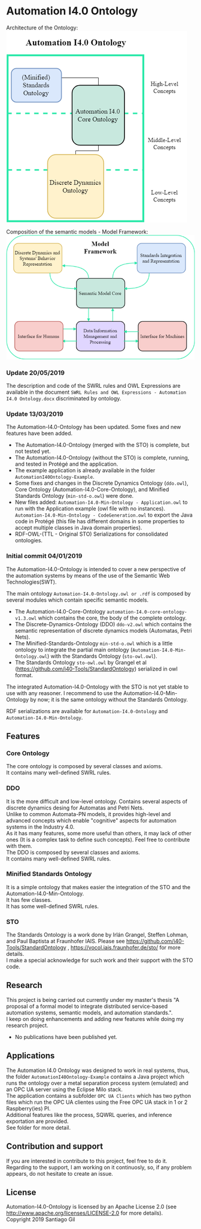 # Automation I4.0 Ontology
Architecture of the Ontology:  
<img src="images/FrameworkArchitecture.png">

Composition of the semantic models - Model Framework:  
<img src="images/Framework.png">


### Update 20/05/2019
The description and code of the SWRL rules and OWL Expressions are available in the document `SWRL Rules and OWL Expressions - Automation I4.0 Ontology.docx` discriminated by ontology.

### Update 13/03/2019
The Automation-I4.0-Ontology has been updated. Some fixes and new features have been added.  
- The Automation-I4.0-Ontology (merged with the STO) is complete, but not tested yet.
- The Automation-I4.0-Ontology (without the STO) is complete, running, and tested in Protégé and the application.
- The example application is already available in the folder `AutomationI40Ontology-Example`.
- Some fixes and changes in the Discrete Dynamics Ontology (`ddo.owl`), Core Ontology (Automation-I4.0-Core-Ontology), and Minified Standards Ontology (`min-std-o.owl`) were done.
- New files added: `Automation-I4.0-Min-Ontology - Application.owl` to run with the Application example (owl file with no instances). `Automation-I4.0-Min-Ontology - CodeGeneration.owl` to export the Java code in Protégé (this file has different domains in some properties to accept multiple classes in Java domain properties).
- RDF-OWL-(TTL - Original STO) Serializations for consolidated ontologies.

### Initial commit 04/01/2019
The Automation-I4.0-Ontology is intended to cover a new perspective of the automation systems by means of the use of the Semantic Web Technologies(SWT).

The main ontology `Automation-I4.0-Ontology.owl or .rdf` is composed by several modules which contain specific semantic models.
- The Automation-I4.0-Core-Ontology `automation-I4.0-core-ontology-v1.3.owl` which contains the core, the body of the complete ontology.
- The Discrete-Dynamics-Ontology (DDO) `ddo-v2.owl` which contains the semantic representation of discrete dynamics models (Automatas, Petri Nets).
- The Minified-Standards-Ontology `min-std-o.owl` which is a little ontology to integrate the partial main ontology (`Automation-I4.0-Min-Ontology.owl`) with the Standards Ontology (`sto-owl.owl`).
- The Standards Ontology `sto-owl.owl` by Grangel et al (https://github.com/i40-Tools/StandardOntology) serialized in owl format.

The integrated Automation-I4.0-Ontology with the STO is not yet stable to use with any reasoner. I recommend to use the Automation-I4.0-Min-Ontology by now; it is the same ontology without the Standards Ontology.  

RDF serializations are available for `Automation-I4.0-Ontology` and `Automation-I4.0-Min-Ontology`.  

## Features

### Core Ontology
The core ontology is composed by several classes and axioms.  
It contains many well-defined SWRL rules.   

### DDO
It is the more difficult and low-level ontology. Contains several aspects of discrete dynamics desing for Automatas and Petri Nets.  
Unlike to common Automata-PN models, it provides high-level and advanced concepts which enable "cognitive" aspects for automation systems in the Industry 4.0.  
As it has many features, some more useful than others, it may lack of other ones (It is a complex task to define such concepts). Feel free to contribute with them.  
The DDO is composed by several classes and axioms.  
It contains many well-defined SWRL rules.  

### Minified Standards Ontology
It is a simple ontology that makes easier the integration of the STO and the Automation-I4.0-Min-Ontology.  
It has few classes.  
It has some well-defined SWRL rules.  

### STO
The Standards Ontology is a work done by Irlán Grangel, Steffen Lohman, and Paul Baptista at Fraunhofer IAIS. Please see https://github.com/i40-Tools/StandardOntology , https://vocol.iais.fraunhofer.de/sto/ for more details.  
I make a special acknowledge for such work and their support with the STO code.  


## Research
This project is being carried out currently under my master's thesis "A proposal of a formal model to integrate distributed service-based automation systems, semantic models, and automation standards.".  
I keep on doing enhancements and adding new features while doing my research project.  
- No publications have been published yet.


## Applications
The Automation I4.0 Ontology was designed to work in real systems, thus, the folder `AutomationI40Ontology-Example` contains a Java project which runs the ontology over a metal separation process system (emulated) and an OPC UA server using the Eclipse Milo stack.  
The application contains a subfolder `OPC UA Clients` which has two python files which run the OPC UA clientes using the Free OPC UA stack in 1 or 2 Raspberry(ies) PI.  
Additional features like the process, SQWRL queries, and inference exportation are provided.  
See folder for more detail.

## Contribution and support
If you are interested in contribute to this project, feel free to do it.  
Regarding to the support, I am working on it continuosly, so, if any problem appears, do not hesitate to create an issue.  

## License
Automation-I4.0-Ontology is licensed by an Apache License 2.0 (see http://www.apache.org/licenses/LICENSE-2.0 for more details).  
Copyright 2019 Santiago Gil
